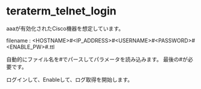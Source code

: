 # teraterm_telnet_login

aaaが有効化されたCisco機器を想定しています。

filename : \<HOSTNAME\>#\<IP_ADDRESS\>#\<USERNAME\>#\<PASSWORD\>#\<ENABLE_PW\>#.ttl
  
  自動的にファイル名を#でパースしてパラメータを読み込みます。
  最後の#が必要です。
  
ログインして、Enableして、ログ取得を開始します。
